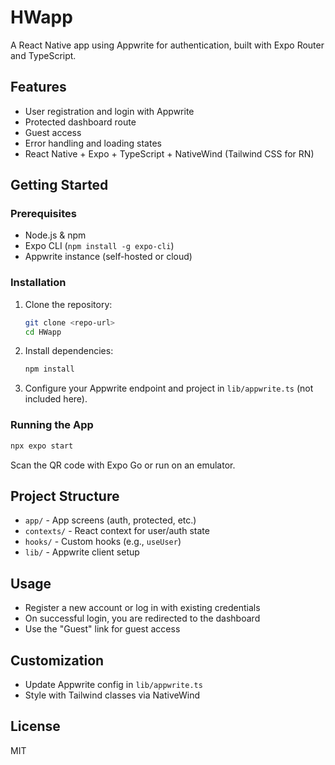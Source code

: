 # HWapp

A React Native app using Appwrite for authentication, built with Expo Router and TypeScript.

## Features

-   User registration and login with Appwrite
-   Protected dashboard route
-   Guest access
-   Error handling and loading states
-   React Native + Expo + TypeScript + NativeWind (Tailwind CSS for RN)

## Getting Started

### Prerequisites

-   Node.js & npm
-   Expo CLI (`npm install -g expo-cli`)
-   Appwrite instance (self-hosted or cloud)

### Installation

1. Clone the repository:
    ```bash
    git clone <repo-url>
    cd HWapp
    ```
2. Install dependencies:
    ```bash
    npm install
    ```
3. Configure your Appwrite endpoint and project in `lib/appwrite.ts` (not included here).

### Running the App

```bash
npx expo start
```

Scan the QR code with Expo Go or run on an emulator.

## Project Structure

-   `app/` - App screens (auth, protected, etc.)
-   `contexts/` - React context for user/auth state
-   `hooks/` - Custom hooks (e.g., `useUser`)
-   `lib/` - Appwrite client setup

## Usage

-   Register a new account or log in with existing credentials
-   On successful login, you are redirected to the dashboard
-   Use the "Guest" link for guest access

## Customization

-   Update Appwrite config in `lib/appwrite.ts`
-   Style with Tailwind classes via NativeWind

## License

MIT
